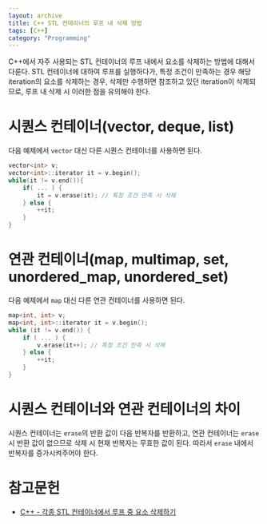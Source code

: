 ```yaml
---
layout: archive
title: C++ STL 컨테이너의 루프 내 삭제 방법
tags: [C++]
category: "Programming"
---
```


C++에서 자주 사용되는 STL 컨테이너의 루프 내에서 요소를 삭제하는 방법에 대해서 다룬다. STL 컨테이너에 대하여 루프를 실행하다가, 특정 조건이 만족하는 경우 해당 iteration의 요소를 삭제하는 경우, 삭제만 수행하면 참조하고 있던 iteration이 삭제되므로, 루프 내 삭제 시 이러한 점을 유의해야 한다.

# 시퀀스 컨테이너(vector, deque, list)

다음 예제에서 `vector` 대신 다른 시퀀스 컨테이너를 사용하면 된다.

```cpp
vector<int> v;
vector<int>::iterator it = v.begin();
while(it != v.end()){
    if( ... ) {
        it = v.erase(it); // 특정 조건 만족 시 삭제
    } else {
        ++it;
    }
}
```

# 연관 컨테이너(map, multimap, set, unordered_map, unordered_set)

다음 예제에서 `map` 대신 다른 연관 컨테이너를 사용하면 된다.

```cpp
map<int, int> v;
map<int, int>::iterator it = v.begin();
while (it != v.end()) {
    if ( ... ) {
        v.erase(it++); // 특정 조건 만족 시 삭제
    } else {
        ++it;
    }
}
```

# 시퀀스 컨테이너와 연관 컨테이너의 차이

시퀀스 컨테이너는 `erase`의 반환 값이 다음 반복자를 반환하고, 연관 컨테이너는 `erase`시 반환 값이 없으므로 삭제 시 현재 반복자는 무효한 값이 된다. 따라서 `erase` 내에서 반복자를 증가시켜주어야 한다.


# 참고문헌
* [C++ - 각종 STL 컨테이너에서 루프 중 요소 삭제하기](https://jacking75.github.io/cpp_stl_container_remove/)